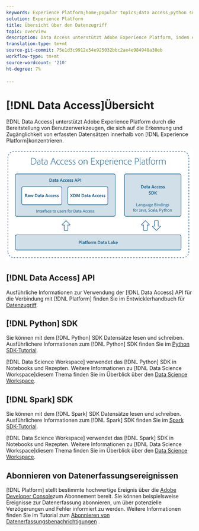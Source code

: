 ```yaml
---
keywords: Experience Platform;home;popular topics;data access;python sdk;spark sdk;data access api
solution: Experience Platform
title: Übersicht über den Datenzugriff
topic: overview
description: Data Access unterstützt Adobe Experience Platform, indem es Benutzerwerkzeuge bereitstellt, die auf die Entdeckung und Zugänglichkeit von erfassten Datensätzen innerhalb der Experience Platform ausgerichtet sind.
translation-type: tm+mt
source-git-commit: 75e1d3c9912e54e925032bbc2ae4e984948a30eb
workflow-type: tm+mt
source-wordcount: '210'
ht-degree: 7%

---
```



# [!DNL Data Access]Übersicht

[!DNL Data Access] unterstützt Adobe Experience Platform durch die Bereitstellung von Benutzerwerkzeugen, die sich auf die Erkennung und Zugänglichkeit von erfassten Datensätzen innerhalb von [!DNL Experience Platform]konzentrieren.

![Datenzugriff auf Experience Platform](images/Data_Access_Experience_Platform.png)

## [!DNL Data Access] API

Ausführliche Informationen zur Verwendung der [!DNL Data Access] API für die Verbindung mit [!DNL Platform] finden Sie im Entwicklerhandbuch für [Datenzugriff](api.md).

## [!DNL Python] SDK

Sie können mit dem [!DNL Python] SDK Datensätze lesen und schreiben. Ausführlichere Informationen zum [!DNL Python] SDK finden Sie im [Python SDK-Tutorial](./tutorials/python-sdk.md).

[!DNL Data Science Workspace] verwendet das [!DNL Python] SDK in Notebooks und Rezepten. Weitere Informationen zu [!DNL Data Science Workspace]diesem Thema finden Sie im Überblick über den [Data Science Workspace](../data-science-workspace/home.md).

## [!DNL Spark] SDK

Sie können mit dem [!DNL Spark] SDK Datensätze lesen und schreiben. Ausführlichere Informationen zum [!DNL Spark] SDK finden Sie im [Spark SDK-Tutorial](./tutorials/spark-sdk.md).

[!DNL Data Science Workspace] verwendet das [!DNL Spark] SDK in Notebooks und Rezepten. Weitere Informationen zu [!DNL Data Science Workspace]diesem Thema finden Sie im Überblick über den [Data Science Workspace](../data-science-workspace/home.md).

## Abonnieren von Datenerfassungsereignissen

[!DNL Platform] stellt bestimmte hochwertige Ereignis über die [Adobe Developer Console](https://www.adobe.com/go/devs_console_ui)zum Abonnement bereit. Sie können beispielsweise Ereignisse zur Datenerfassung abonnieren, um über potenzielle Verzögerungen und Fehler informiert zu werden. Weitere Informationen finden Sie im Tutorial zum [Abonnieren von Datenerfassungsbenachrichtigungen](../ingestion/quality/subscribe-events.md) .